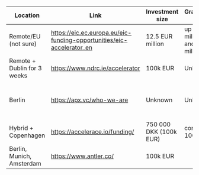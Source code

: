 
| Location                    | Link                                                                  | Investment size        | Grant/Investment Split                                         | Note                                     |
| --------------------------- | --------------------------------------------------------------------- | ---------------------- | -------------------------------------------------------------- | ---------------------------------------- |
| Remote/EU (not sure)        | https://eic.ec.europa.eu/eic-funding-opportunities/eic-accelerator_en | 12.5 EUR million       | up to 2.5 EUR million as grant and up to 10 EUR million equity |                                          |
| Remote + Dublin for 3 weeks | https://www.ndrc.ie/accelerator                                       | 100k EUR               | Unknown                                                        | we must be incorporate in Ireland        |
| Berlin                      | https://apx.vc/who-we-are                                             | Unknown                | Unknown                                                        | Call themselves: "The earliest-stage VC" |
| Hybrid + Copenhagen         | https://accelerace.io/funding/                                        | 750 000 DKK (100k EUR) | convertible loan 100%                                          | 7-week investment program                |
| Berlin, Munich, Amsterdam   | https://www.antler.co/                                                | 100k EUR               |                                                                |                                          |
